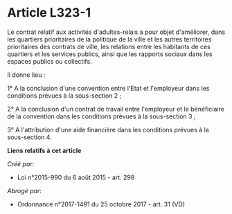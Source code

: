 # Article L323-1

Le contrat relatif aux activités d'adultes-relais a pour objet d'améliorer, dans les quartiers prioritaires de la politique
de la ville et les autres territoires prioritaires des contrats de ville, les relations entre les habitants de ces quartiers
et les services publics, ainsi que les rapports sociaux dans les espaces publics ou collectifs. 

Il donne lieu : 

1° A la conclusion d'une convention entre l'Etat et l'employeur dans les conditions prévues à la sous-section 2 ; 

2° A la conclusion d'un contrat de travail entre l'employeur et le bénéficiaire de la convention dans les conditions prévues
à la sous-section 3 ; 

3° A l'attribution d'une aide financière dans les conditions prévues à la sous-section 4.

**Liens relatifs à cet article**

_Créé par_:

  - Loi n°2015-990 du 6 août 2015 - art. 298

_Abrogé par_:

  - Ordonnance n°2017-1491 du 25 octobre 2017 - art. 31 (VD)
